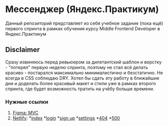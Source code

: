 # Мессенджер (Яндекс.Практикум)

Данный репозиторий представляет из себя учебное задание (пока ещё) первого спринта в рамках обучения курсу Middle Frontend Developer в Яндекс.Практикум

## Disclaimer

Сразу извиняюсь перед ревьюером за дилетантский шаблон и верстку - "потерял" первую неделю спринта, поэтому не стал всё делать красиво - постарался максимально минималистично и безстатично. Не всегда в CSS соблюдаю DRY. Хотел бы сдать эту работу в ближайшие дни и доделать более красивый макет и стили уже в рамках второго спринта, где будет возможность тратить на учёбу больше времени. 

### Нужные ссылки

1. [Figma: MVC](https://www.figma.com/file/sbtB0RzeT89V7y3rvyzy6x/Yandex-Praktikum%3A-Sprint-1?type=design&node-id=0%3A1&mode=design&t=Si48pxi8MbvwfP5q-1)
2. [Netlify](https://yandex-praktikum-akamych-1.netlify.app/):
   *[index](https://yandex-praktikum-akamych-1.netlify.app/)
   *[login](https://yandex-praktikum-akamych-1.netlify.app/login.html)
   *[sign up](https://yandex-praktikum-akamych-1.netlify.app/signup.html)
   *[settings](https://yandex-praktikum-akamych-1.netlify.app/settings.html)
   *[404](https://yandex-praktikum-akamych-1.netlify.app/404.html)
   *[500](https://yandex-praktikum-akamych-1.netlify.app/500.html)
